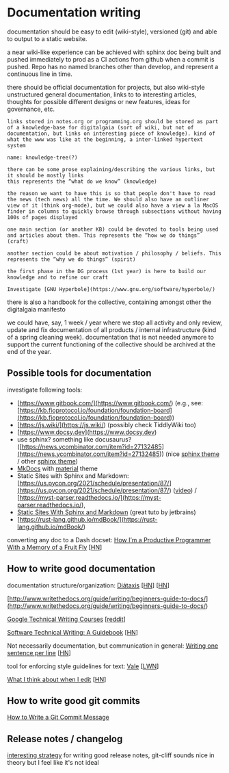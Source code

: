 # Documentation writing

documentation should be easy to edit (wiki-style), versioned (git) and able to output to a static website.

a near wiki-like experience can be achieved with sphinx doc being built and pushed immediately to prod as a CI actions from github when a commit is pushed. Repo has no named branches other than develop, and represent a continuous line in time.

there should be official documentation for projects, but also wiki-style unstructured general documentation, links to to interesting articles, thoughts for possible different designs or new features, ideas for governance, etc.

```{note}
links stored in notes.org or programming.org should be stored as part of a knowledge-base for digitalgaia (sort of wiki, but not of documentation, but links on interesting piece of knowledge). kind of what the www was like at the beginning, a inter-linked hypertext system

name: knowledge-tree(?)

there can be some prose explaining/describing the various links, but it should be mostly links
this represents the “what do we know” (knowledge)

the reason we want to have this is so that people don't have to read the news (tech news) all the time. We should also have an outliner view of it (think org-mode), but we could also have a view a la MacOS finder in columns to quickly browse through subsections without having 100s of pages displayed

one main section (or another KB) could be devoted to tools being used and articles about them. This represents the “how we do things” (craft)

another section could be about motivation / philosophy / beliefs. This represents the “why we do things” (spirit)

the first phase in the DG process (1st year) is here to build our knowledge and to refine our craft
```

```{note}
Investigate [GNU Hyperbole](https://www.gnu.org/software/hyperbole/)
```

there is also a handbook for the collective, containing amongst other the digitalgaia manifesto

we could have, say, 1 week / year where we stop all activity and only review, update and fix documentation of all products / internal infrastructure (kind of a spring cleaning week).
documentation that is not needed anymore to support the current functioning of the collective should be archived at the end of the year.


## Possible tools for documentation

investigate following tools:

- [https://www.gitbook.com/](<https://www.gitbook.com/>) (e.g., see: [https://kb.fioprotocol.io/foundation/foundation-board](<https://kb.fioprotocol.io/foundation/foundation-board>))
- [https://js.wiki/](<https://js.wiki/>) (possibly check TiddlyWiki too)
- [https://www.docsy.dev](<https://www.docsy.dev>)
- use sphinx? something like docusaurus? ([https://news.ycombinator.com/item?id=27132485](<https://news.ycombinator.com/item?id=27132485>)) (nice [sphinx theme](<https://github.com/pradyunsg/furo>) / other [sphinx theme](<https://www.reddit.com/r/Python/comments/sxtp7h/new_sphinx_theme/>))
- [MkDocs](https://www.mkdocs.org) with [material](https://squidfunk.github.io/mkdocs-material/) theme
- Static Sites with Sphinx and Markdown: [https://us.pycon.org/2021/schedule/presentation/87/](<https://us.pycon.org/2021/schedule/presentation/87/>) ([video](<https://www.youtube.com/watch?v=YclYtM56qjo&list=PL2Uw4_HvXqvYk1Y5P8kryoyd83L_0Uk5K&index=40>)) / [https://myst-parser.readthedocs.io/](<https://myst-parser.readthedocs.io/>),
- [Static Sites With Sphinx and Markdown](https://www.jetbrains.com/pycharm/guide/tutorials/sphinx_sites/) (great tuto by jetbrains)
- [https://rust-lang.github.io/mdBook/](<https://rust-lang.github.io/mdBook/>)

converting any doc to a Dash docset: [How I’m a Productive Programmer With a Memory of a Fruit Fly](https://hynek.me/articles/productive-fruit-fly-programmer/) [[HN](https://news.ycombinator.com/item?id=32900164)]


## How to write good documentation

documentation structure/organization: [Diátaxis](https://diataxis.fr/)
[[HN](https://news.ycombinator.com/item?id=26824743)]
[[HN](https://news.ycombinator.com/item?id=31874436)]

[http://www.writethedocs.org/guide/writing/beginners-guide-to-docs/](<http://www.writethedocs.org/guide/writing/beginners-guide-to-docs/>)

[Google Technical Writing Courses](<https://developers.google.com/tech-writing>) [[reddit](<https://www.reddit.com/r/programming/comments/nf1hs1/google_course_technical_writing_for_software/>)]

[Software Technical Writing: A Guidebook](https://jamesg.blog/book.pdf) [[HN](https://news.ycombinator.com/item?id=38865416)]

Not necessarily documentation, but communication in general: [Writing one sentence per line](https://sive.rs/1s) [[HN](https://news.ycombinator.com/item?id=31808093)]

tool for enforcing style guidelines for text: [Vale](https://vale.sh/) [[LWN](https://lwn.net/Articles/964075/)]

[What I think about when I edit](https://evaparish.com/blog/how-i-edit) [[HN](https://news.ycombinator.com/item?id=39950760)]

## How to write good git commits

[How to Write a Git Commit Message](https://cbea.ms/git-commit/)


## Release notes / changelog

[interesting strategy](https://lwn.net/Articles/994678/) for writing good release notes, git-cliff sounds nice in theory but I feel like it's not ideal
